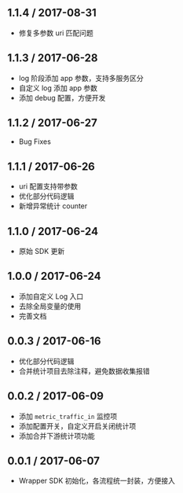 ## 1.1.4 / 2017-08-31

  * 修复多参数 uri 匹配问题


## 1.1.3 / 2017-06-28

  * log 阶段添加 app 参数，支持多服务区分
  * 自定义 log 添加 app 参数
  * 添加 debug 配置，方便开发


## 1.1.2 / 2017-06-27

  * Bug Fixes


## 1.1.1 / 2017-06-26

  * uri 配置支持带参数
  * 优化部分代码逻辑
  * 新增异常统计 counter


## 1.1.0 / 2017-06-24

  * 原始 SDK 更新


## 1.0.0 / 2017-06-24

  * 添加自定义 Log 入口
  * 去除全局变量的使用
  * 完善文档


## 0.0.3 / 2017-06-16

  * 优化部分代码逻辑
  * 合并统计项目去除注释，避免数据收集报错


## 0.0.2 / 2017-06-09

  * 添加 `metric_traffic_in` 监控项
  * 添加配置开关，自定义开启关闭统计项
  * 添加合并下游统计项功能


## 0.0.1 / 2017-06-07

  * Wrapper SDK 初始化，各流程统一封装，方便接入
